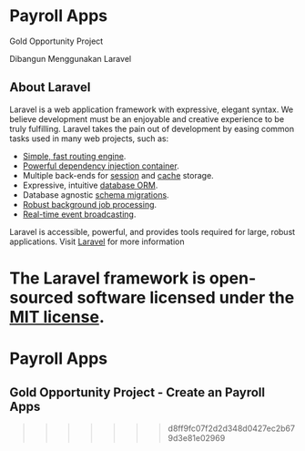 # Payroll Apps

Gold Opportunity Project

Dibangun Menggunakan Laravel

## About Laravel

Laravel is a web application framework with expressive, elegant syntax. We believe development must be an enjoyable and creative experience to be truly fulfilling. Laravel takes the pain out of development by easing common tasks used in many web projects, such as:

- [Simple, fast routing engine](https://laravel.com/docs/routing).
- [Powerful dependency injection container](https://laravel.com/docs/container).
- Multiple back-ends for [session](https://laravel.com/docs/session) and [cache](https://laravel.com/docs/cache) storage.
- Expressive, intuitive [database ORM](https://laravel.com/docs/eloquent).
- Database agnostic [schema migrations](https://laravel.com/docs/migrations).
- [Robust background job processing](https://laravel.com/docs/queues).
- [Real-time event broadcasting](https://laravel.com/docs/broadcasting).

Laravel is accessible, powerful, and provides tools required for large, robust applications. Visit [Laravel](https://laravel.com/docs) for more information

The Laravel framework is open-sourced software licensed under the [MIT license](https://opensource.org/licenses/MIT).
=======
# Payroll Apps
## Gold Opportunity Project -  Create an Payroll Apps
>>>>>>> d8ff9fc07f2d2d348d0427ec2b679d3e81e02969
